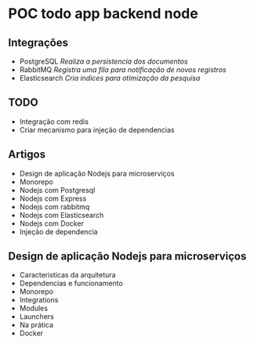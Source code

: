 # POC todo app backend node

## Integrações

 - PostgreSQL
   _Realiza a persistencia dos documentos_
 - RabbitMQ
   _Registra uma fila para notificação de novos registros_
 - Elasticsearch
   _Cria indices para otimização da pesquisa_

## TODO

 - Integração com redis
 - Criar mecanismo para injeção de dependencias

## Artigos

 - Design de aplicação Nodejs para microserviços
 - Monorepo
 - Nodejs com Postgresql
 - Nodejs com Express
 - Nodejs com rabbitmq
 - Nodejs com Elasticsearch
 - Nodejs com Docker
 - Injeção de dependencia

## Design de aplicação Nodejs para microserviços

 - Caracteristicas da arquitetura
 - Dependencias e funcionamento
 - Monorepo
 - Integrations
 - Modules
 - Launchers
 - Na prática
 - Docker

